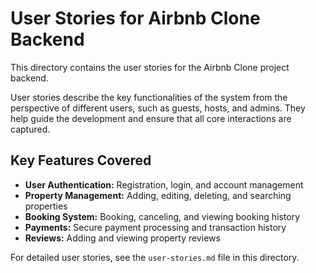# User Stories for Airbnb Clone Backend

This directory contains the user stories for the Airbnb Clone project backend.  

User stories describe the key functionalities of the system from the perspective of different users, such as guests, hosts, and admins. They help guide the development and ensure that all core interactions are captured.

## Key Features Covered
- **User Authentication:** Registration, login, and account management
- **Property Management:** Adding, editing, deleting, and searching properties
- **Booking System:** Booking, canceling, and viewing booking history
- **Payments:** Secure payment processing and transaction history
- **Reviews:** Adding and viewing property reviews

For detailed user stories, see the `user-stories.md` file in this directory.
